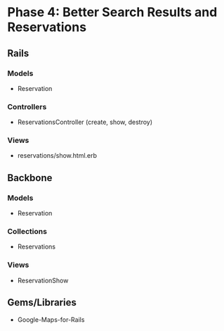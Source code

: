 # Phase 4: Better Search Results and Reservations

## Rails
### Models
* Reservation

### Controllers
* ReservationsController (create, show, destroy)

### Views
* reservations/show.html.erb

## Backbone
### Models
* Reservation

### Collections
* Reservations

### Views
* ReservationShow

## Gems/Libraries
* Google-Maps-for-Rails
